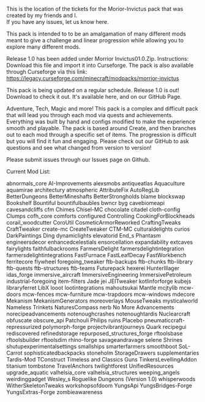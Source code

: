 This is the location of the tickets for the Morior-Invictus pack that was created by my friends and I.  
If you have any issues, let us know here.

This pack is intended to to be an amalgamation of many different mods meant to give a challenge and linear progression while allowing you to explore many different mods.

Release 1.0 has been added under Morrior Invictus01.0.Zip.
Instructions: Download this file and import it into Curseforge.  The pack is also available through Curseforge via this link: https://legacy.curseforge.com/minecraft/modpacks/morrior-invictus

This pack is being updated on a regular schedule.  Release 1.0 is out!  Download to check it out.  It's available here, and on our GitHub Page.

 

Adventure, Tech, Magic and more!  This pack is a complex and difficult pack that will lead you through each mod via quests and achievements.  Everything was built by hand and configs modified to make the experience smooth and playable.  The pack is based around Create, and then branches out to each mod through a specific set of items.  The progression is difficult but you will find it fun and engaging.  Please check out our GitHub to ask questions and see what changed from version to version!

 

Please submit issues through our Issues page on Github.

 

Current Mod List:

abnormals_core
AI-Improvements
alexsmobs
antiqueatlas
Aquaculture
aquamirae
architectury
atmospheric
AttributeFix
AutoRegLib
BetterDungeons
BetterMineshafts
BetterStrongholds
blame
blockswap
Bookshelf
Bountiful
bountifulbaubles
bwncr
byg
cavebiomeapi
cavesandcliffs
cfm
Chimes
Chisel-MC
chocolate
citadel
cloth-config
Clumps
cofh_core
comforts
configured
Controlling
CookingForBlockheads
corail_woodcutter
CoroUtil
CosmeticArmorReworked
CraftingTweaks
CraftTweaker
create-mc
CreateTweaker
CTM-MC
culturaldelights
curios
DarkPaintings
Ding
dynamiclights
elevatorid
End_s Phantasm
engineersdecor
enhancedcelestials
ensorcellation
expandability
extcaves
fairylights
faithfulbackrooms
FarmersDelight
farmersdelightintegration
farmersdelightintegrations
FastFurnace
FastLeafDecay
FastWorkbench
ferritecore
flywheel
foregoing_tweaker
ftb-backups
ftb-chunks
ftb-library
ftb-quests
ftb-structures
ftb-teams
Futurepack
hexerei
HunterIllager
idas_forge
immersive_aircraft
ImmersiveEngineering
ImmersivePetroleum
industrial-foregoing
item-filters
Jade
jei
JEITweaker
kotlinforforge
kubejs
libraryferret
LibX
looot
lootintegrations
mahoutsukai
Mantle
mcjtylib
mcw-doors
mcw-fences
mcw-furniture
mcw-trapdoors
mcw-windows
mdecore
Mekanism
MekanismGenerators
moreoverlays
MouseTweaks
mysticalworld
Nameless Trinkets
NaturesCompass
nerb
No More Advancements
norecipeadvancements
notenoughcrashes
notenoughtardis
Nuclearcraft
obfuscate
obscure_api
Patchouli
Philips ruins
Placebo
pneumaticcraft-repressurized
polymorph-forge
projectvibrantjourneys
Quark
recipegui
rediscovered
refinedstorage
repurposed_structures_forge
rftoolsbase
rftoolsbuilder
rftoolsdim
rhino-forge
savageandravage
selene
Shrines
shutupexperimentalsettings
smallships
smarterfarmers
smoothboot
SoL-Carrot
sophisticatedbackpacks
stoneholm
StorageDrawers
supplementaries
Tardis-Mod
TConstruct
Timeless and Classics Guns
TinkersLevellingAddon
titanium
tombstone
TravelAnchors
twilightforest
UnifiedResources
upgrade_aquatic
valhelsia_core
valhelsia_structures
weeping_angels
weirdinggadget
Wesley_s Roguelike Dungeons (Version 1.0)
whisperwoods
WitherSkeletonTweaks
workshopsofdoom
YungsApi
YungsBridges-Forge
YungsExtras-Forge
zombieawareness
